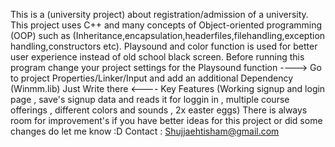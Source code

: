 This is a (university project) about registration/admission of a university.
This project uses C++ and many concepts of Object-oriented programming (OOP) such as (Inheritance,encapsulation,headerfiles,filehandling,exception handling,constructors etc).
Playsound and color function is used for better user experience instead of old school black screen.
Before running this program change your project settings for the Playsound function ----> Go to project Properties/Linker/Input and add an additional Dependency (Winmm.lib) Just Write there <----
Key Features (Working signup and login page , save's signup data and reads it for loggin in , multiple course offerings , different colors and sounds , 2x easter eggs)
There is always room for improvement's if you have better ideas for this project or did some changes do let me know :D
Contact : Shujjaehtisham@gmail.com
